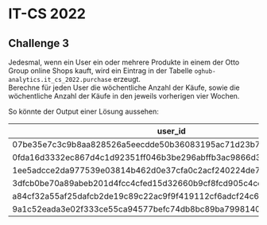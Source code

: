 # IT-CS 2022
## Challenge 3

Jedesmal, wenn ein User ein oder mehrere Produkte in einem der Otto Group online Shops kauft, wird ein Eintrag in der Tabelle 
`oghub-analytics.it_cs_2022.purchase` erzeugt. <br>
Berechne für jeden User die wöchentliche Anzahl der Käufe, sowie die wöchentliche
Anzahl der Käufe in den jeweils vorherigen vier Wochen.


So könnte der Output einer Lösung aussehen:

| user_id                                                          | cw  | count_week_1 | count_week_2 | count_week_3 | count_week_4 | count_week_5 |
| ---------------------------------------------------------------- | --- | :----------: | :----------: | :----------: | :----------: | :----------: |
| 07be35e7c3c9b8aa828526a5eecdde50b36083195ac71d23b795941d2aa41385 | 8   |      1       |              |              |      1       |              |
| 0fda16d3332ec867d4c1d92351ff046b3be296abffb3ac9866d3b2fbfc0b21f6 | 8   |              |      4       |      1       |      1       |      1       |
| 1ee5adcce2da977539e03814b462d0e37cfa0c2acf240224de71220e53f3137e | 8   |              |              |              |      1       |              |
| 3dfcb0be70a89abeb201d4fcc4cfed15d32660b9cf8fcd905c4cefb1d84bef97 | 8   |      7       |      1       |      1       |      1       |      8       |
| a84cf32a55af25dafcb2de19c89c22ac9f9f419112cf6adcf24c652cc3baa1fa | 42  |      1       |      10      |              |      11      |              |
| 9a1c52eada3e02f333ce55ca94577befc74db8bc89ba7998140ba91e1e060421 | 37  |              |              |              |      2       |      9       |